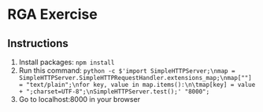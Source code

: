 # RGA Exercise

## Instructions

1. Install packages: `npm install`
2. Run this command: `python -c $'import SimpleHTTPServer;\nmap = SimpleHTTPServer.SimpleHTTPRequestHandler.extensions_map;\nmap[""] = "text/plain";\nfor key, value in map.items():\n\tmap[key] = value + ";charset=UTF-8";\nSimpleHTTPServer.test();' "8000";`
3. Go to localhost:8000 in your browser